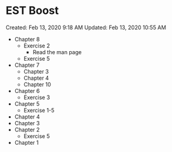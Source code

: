 # EST Boost

Created: Feb 13, 2020 9:18 AM
Updated: Feb 13, 2020 10:55 AM

- Chapter 8
    - Exercise 2
        - Read the man page
    - Exercise 5
- Chapter 7
    - Chapter 3
    - Chapter 4
    - Chapter 10
- Chapter 6
    - Exercise 3
- Chapter 5
    - Exercise 1-5
- Chapter 4
- Chapter 3
- Chapter 2
    - Exercise 5
- Chapter 1